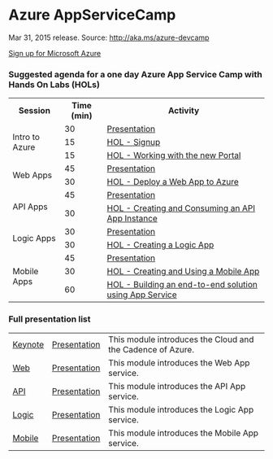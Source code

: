 <html lang="en">
   <head>
      <meta charset="utf-8">
      <meta http-equiv="X-UA-Compatible" content="IE=edge">
      <meta name="viewport" content="width=device-width, initial-scale=1">
      <title>AzureReadiness: AppServiceCamp</title>
	  <link rel="stylesheet" href="style.css">
   </head>
   <body>
      <div class="container">
         <div class="jumbotron">
            <h1>Azure AppServiceCamp</h1>
            <p>Mar 31, 2015 release. Source: <a href="http://aka.ms/azure-devcamp">http://aka.ms/azure-devcamp</a></p>
            <p>
               <a href="http://aka.ms/CloudCamp-AzureTrial" class="btn btn-success">Sign up for Microsoft Azure</a>
            </p>
         </div>
         <div class="panel panel-default">
            <div class="panel-heading">
               <h3 class="panel-title">Suggested agenda for a one day Azure App Service Camp with Hands On Labs (HOLs)</h3>
            </div>
            <div class="panel-body">
               <table class="table table-bordered table-hover">
                  <col>
                  <col>
                  <col>
                  <tr>
                     <th>Session</th>
                     <th>Time (min)</th>
                     <th>Activity</th>
                  </tr>
                  <tr>
                     <td rowspan=3>Intro to Azure</td>
                     <td>30</td>
                     <td><a href='Presentation/Keynote/Keynote.pptx'>Presentation</a></td>
                  </tr>
                  <tr>
                     <td>15</td>
                     <td><a href='HOL/activate-benefits/README.md'>HOL - Signup</a></td>
                  </tr>
                  <tr>
                     <td>15</td>
                     <td><a href='HOL/management-portal/README.md'>HOL - Working with the new Portal</a></td>
                  </tr>
                  <tr>
                     <td rowspan=2>Web Apps</td>
                     <td>45</td>
                     <td><a href='Presentation/Web/Web.pptx'>Presentation</a></td>
                  </tr>
                  <tr>
                     <td>30</td>
                     <td><a href='HOL/creating-web-app/README.md'>HOL - Deploy a Web App to Azure</a></td>
                  </tr>
                  <tr>
                     <td rowspan=2>API Apps</td>
                     <td>45</td>
                     <td><a href='Presentation/API/API.pptx'>Presentation</a></td>
                  </tr>
                  <tr>
                     <td>30</td>
                     <td><a href='HOL/consuming-api-app/README.md'>HOL - Creating and Consuming an API App Instance</a></td>
                  </tr>
                  <tr>
                     <td rowspan=2>Logic Apps</td>
                     <td>30</td>
                     <td><a href='Presentation/Logic/Logic.pptx'>Presentation</a></td>
                  </tr>
                  <tr>
                     <td>30</td>
                     <td><a href='HOL/creating-logic-app/README.md'>HOL - Creating a Logic App</a></td>
                  </tr>
                  <tr>
                     <td rowspan=3>Mobile Apps</td>
                     <td>45</td>
                     <td><a href='Presentation/Mobile/Mobile.pptx'>Presentation</a></td>
                  </tr>
                  <tr>
                     <td>30</td>
                     <td><a href='HOL/creating-mobile-app/README.md'>HOL - Creating and Using a Mobile App</a></td>
                  </tr>
                  <tr>
                     <td>60</td>
                     <td><a href='HOL/full-solution/README.md'>HOL - Building an end-to-end solution using App Service</a></td>
                  </tr>
               </table>
            </div>
         </div>
         <div class="panel panel-default">
            <div class="panel-heading">
               <h3 class="panel-title">Full presentation list</h3>
            </div>
            <div class="panel-body">
               <table class="table table-bordered table-striped table-hover">
					<tr>
					   <td><a href='Presentation/Keynote/Demo.md'>Keynote</a></td>
					   <td><a href='Presentation/Keynote/Keynote.pptx'>Presentation</a></td>
					   <td>This module introduces the Cloud and the Cadence of Azure.</td>
					</tr>
          <tr>
             <td><a href='Presentation/Web/Demo.md'>Web</a></td>
             <td><a href='Presentation/Web/Web.pptx'>Presentation</a></td>
             <td>This module introduces the Web App service.</td>
          </tr>
          <tr>
             <td><a href='Presentation/API/Demo.md'>API</a></td>
             <td><a href='Presentation/API/API.pptx'>Presentation</a></td>
             <td>This module introduces the API App service.</td>
          </tr>
          <tr>
             <td><a href='Presentation/Logic/Demo.md'>Logic</a></td>
             <td><a href='Presentation/Logic/Logic.pptx'>Presentation</a></td>
             <td>This module introduces the Logic App service.</td>
          </tr>
          <tr>
             <td><a href='Presentation/Mobile/Demo.md'>Mobile</a></td>
             <td><a href='Presentation/Mobile/Mobile.pptx'>Presentation</a></td>
             <td>This module introduces the Mobile App service.</td>
          </tr>
				 </table>
			</div>
      </div>
   </body>
</html>
